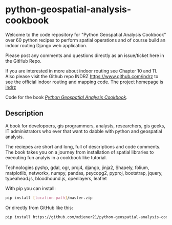 python-geospatial-analysis-cookbook
==================================

Welcome to the code repository for "Python Geospatial Analysis Cookbook" over 60 python recipes to perform spatial operations and of course build an indoor routing Django web application.   

Please post any comments and questions directly as an issue/ticket here in the GitHub Repo.

If you are interested in more about indoor routing see Chapter 10 and 11.  Also please visit the Github repo INDRZ https://www.github.com/indrz  to see the official indoor routing and mapping code.  The project homepage is [indrz](http://www.indrz.com)

Code for the book [*Python Geospatial Analysis Cookbook*](https://github.com/mdiener21/python-geospatial-analysis-cookbook/archive/master.zip).

Description
-----------

A book for developoers, gis programmers, analysts, researchers, gis geeks, IT administrators who ever that want to dabble with python and geospatial analysis.

The reciepes are short and long, full of descriptions and code comments.  The book takes you on a journey from installation of spatial libraries to executing fun analyis in a cookbook like tutorial.

Technologies
pyshp, gdal, ogr, proj4, django, jinja2, Shapely, folium, matplotlib, networkx, numpy, pandas, psycopg2, pyproj, bootstrap, jquery, typeahead.js, bloodhound.js, openlayers, leaflet


With pip you can install:

```bash
pip install [location-path]/master.zip
```

Or directly from GitHub like this:

```bash
pip install https://github.com/mdiener21/python-geospatial-analysis-cookbook/archive/master.zip
```
